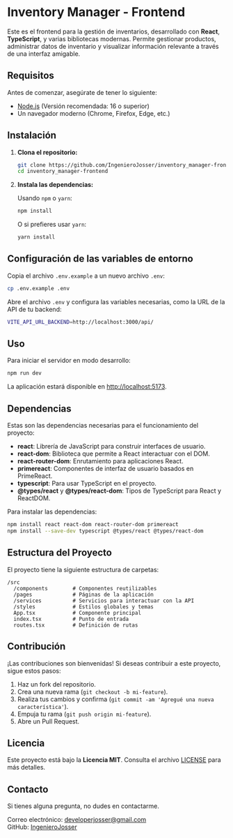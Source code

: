 
# Inventory Manager - Frontend

Este es el frontend para la gestión de inventarios, desarrollado con **React**, **TypeScript**, y varias bibliotecas modernas. Permite gestionar productos, administrar datos de inventario y visualizar información relevante a través de una interfaz amigable.

## Requisitos

Antes de comenzar, asegúrate de tener lo siguiente:

- [Node.js](https://nodejs.org/) (Versión recomendada: 16 o superior)
- Un navegador moderno (Chrome, Firefox, Edge, etc.)

## Instalación

1. **Clona el repositorio:**

   ```bash
   git clone https://github.com/IngenieroJosser/inventory_manager-frontend.git
   cd inventory_manager-frontend
   ```

2. **Instala las dependencias:**

   Usando `npm` o `yarn`:

   ```bash
   npm install
   ```

   O si prefieres usar `yarn`:

   ```bash
   yarn install
   ```

## Configuración de las variables de entorno

Copia el archivo `.env.example` a un nuevo archivo `.env`:

```bash
cp .env.example .env
```

Abre el archivo `.env` y configura las variables necesarias, como la URL de la API de tu backend:

```bash
VITE_API_URL_BACKEND=http://localhost:3000/api/
```

## Uso

Para iniciar el servidor en modo desarrollo:

```bash
npm run dev
```

La aplicación estará disponible en [http://localhost:5173](http://localhost:5173).

## Dependencias

Estas son las dependencias necesarias para el funcionamiento del proyecto:

- **react**: Librería de JavaScript para construir interfaces de usuario.
- **react-dom**: Biblioteca que permite a React interactuar con el DOM.
- **react-router-dom**: Enrutamiento para aplicaciones React.
- **primereact**: Componentes de interfaz de usuario basados en PrimeReact.
- **typescript**: Para usar TypeScript en el proyecto.
- **@types/react** y **@types/react-dom**: Tipos de TypeScript para React y ReactDOM.

Para instalar las dependencias:

```bash
npm install react react-dom react-router-dom primereact
npm install --save-dev typescript @types/react @types/react-dom
```

## Estructura del Proyecto

El proyecto tiene la siguiente estructura de carpetas:

```
/src
  /components        # Componentes reutilizables
  /pages             # Páginas de la aplicación
  /services          # Servicios para interactuar con la API
  /styles            # Estilos globales y temas
  App.tsx            # Componente principal
  index.tsx          # Punto de entrada
  routes.tsx         # Definición de rutas
```

## Contribución

¡Las contribuciones son bienvenidas! Si deseas contribuir a este proyecto, sigue estos pasos:

1. Haz un fork del repositorio.
2. Crea una nueva rama (`git checkout -b mi-feature`).
3. Realiza tus cambios y confirma (`git commit -am 'Agregué una nueva característica'`).
4. Empuja tu rama (`git push origin mi-feature`).
5. Abre un Pull Request.

## Licencia

Este proyecto está bajo la **Licencia MIT**. Consulta el archivo [LICENSE](LICENSE) para más detalles.

## Contacto

Si tienes alguna pregunta, no dudes en contactarme.

Correo electrónico: developerjosser@gmail.com  
GitHub: [IngenieroJosser](https://github.com/IngenieroJosser)
